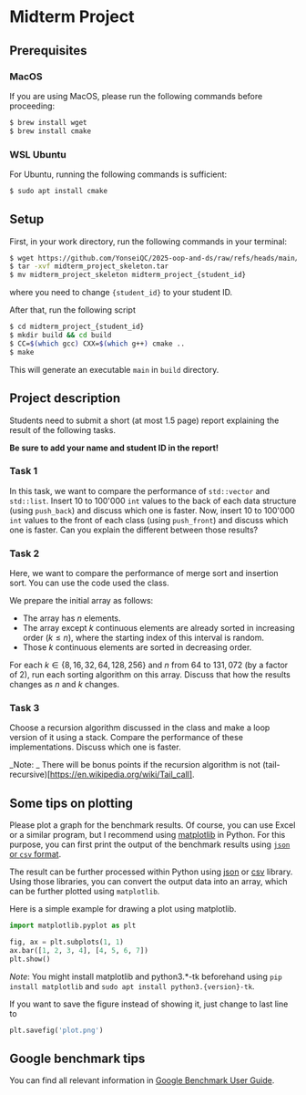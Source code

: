 # Midterm Project

## Prerequisites

### MacOS
If you are using MacOS, please run the following commands before proceeding:
```bash
$ brew install wget
$ brew install cmake
```

### WSL Ubuntu
For Ubuntu, running the following commands is sufficient:
```bash
$ sudo apt install cmake
```

## Setup
First, in your work directory, run the following commands in your terminal:
```bash
$ wget https://github.com/YonseiQC/2025-oop-and-ds/raw/refs/heads/main/week8/midterm_project_skeleton.tar
$ tar -xvf midterm_project_skeleton.tar
$ mv midterm_project_skeleton midterm_project_{student_id}
```
where you need to change `{student_id}` to your student ID.

After that, run the following script
```bash
$ cd midterm_project_{student_id}
$ mkdir build && cd build
$ CC=$(which gcc) CXX=$(which g++) cmake ..
$ make
```

This will generate an executable `main` in `build` directory.


## Project description

Students need to submit a short (at most 1.5 page) report explaining the result of the following tasks.

**Be sure to add your name and student ID in the report!**

### Task 1

In this task, we want to compare the performance of `std::vector` and `std::list`.
Insert 10 to 100'000 `int` values to the back of each data structure (using `push_back`) and discuss which one is faster.
Now, insert 10 to 100'000 `int` values to the front of each class (using `push_front`) and discuss which one is faster.
Can you explain the different between those results?


### Task 2
Here, we want to compare the performance of merge sort and insertion sort.
You can use the code used the class.

We prepare the initial array as follows:

* The array has $n$ elements.
* The array except $k$ continuous elements are already sorted in increasing order ($k \leq n$), where the starting index of this interval is random.
* Those $k$ continuous elements are sorted in decreasing order.

For each $k\in\{8, 16, 32, 64, 128, 256\}$ and $n$ from $64$ to $131,072$ (by a factor of 2), run each sorting algorithm on this array.
Discuss that how the results changes as $n$ and $k$ changes.

### Task 3

Choose a recursion algorithm discussed in the class and make a loop version of it using a stack.
Compare the performance of these implementations. Discuss which one is faster.

_Note: _ There will be bonus points if the recursion algorithm is not (tail-recursive)[https://en.wikipedia.org/wiki/Tail_call].


## Some tips on plotting

Please plot a graph for the benchmark results. Of course, you can use Excel or a similar program, but I recommend using [matplotlib](https://matplotlib.org/) in Python.
For this purpose, you can first print the output of the benchmark results using [`json` or `csv` format](https://github.com/google/benchmark/blob/main/docs/user_guide.md#output-formats).

The result can be further processed within Python using [json](https://docs.python.org/3/library/json.html) or [csv](https://docs.python.org/3/library/csv.html) library.
Using those libraries, you can convert the output data into an array, which can be further plotted using `matplotlib`.

Here is a simple example for drawing a plot using matplotlib.
```python
import matplotlib.pyplot as plt

fig, ax = plt.subplots(1, 1)
ax.bar([1, 2, 3, 4], [4, 5, 6, 7])
plt.show()
```

_Note_: You might install matplotlib and python3.*-tk beforehand using `pip install matplotlib` and `sudo apt install python3.{version}-tk`.

If you want to save the figure instead of showing it, just change to last line to
```python
plt.savefig('plot.png')
```

## Google benchmark tips
You can find all relevant information in [Google Benchmark User Guide](https://github.com/google/benchmark/blob/main/docs/user_guide.md).
